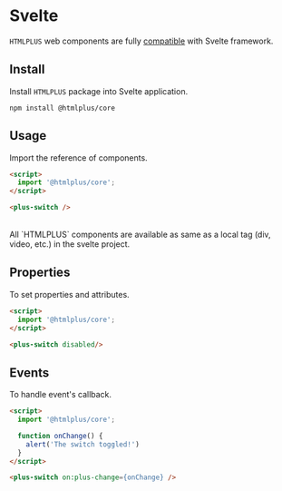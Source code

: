 # Svelte

`HTMLPLUS` web components are fully [compatible](https://custom-elements-everywhere.com/#svelte) with Svelte framework.

## Install

Install `HTMLPLUS` package into Svelte application.

```shell
npm install @htmlplus/core
```

## Usage

Import the reference of components.

```html
<script>
  import '@htmlplus/core';
</script>

<plus-switch />
```

<br/>

<Alert type="info">
All `HTMLPLUS` components are available as same as a local tag (div, video, etc.) in the svelte project.
</Alert>

## Properties

To set properties and attributes.

```html
<script>
  import '@htmlplus/core';
</script>

<plus-switch disabled/>
```

## Events

To handle event's callback.

```html
<script>
  import '@htmlplus/core';

  function onChange() {
    alert('The switch toggled!')
  }
</script>

<plus-switch on:plus-change={onChange} />
```
